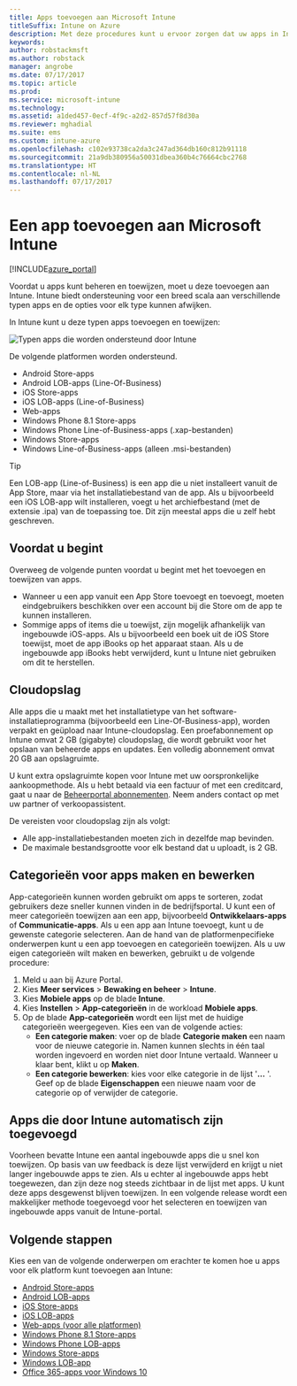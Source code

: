 ```yaml
---
title: Apps toevoegen aan Microsoft Intune
titleSuffix: Intune on Azure
description: Met deze procedures kunt u ervoor zorgen dat uw apps in Intune gereed zijn voor toewijzing aan gebruikers en apparaten. "
keywords: 
author: robstackmsft
ms.author: robstack
manager: angrobe
ms.date: 07/17/2017
ms.topic: article
ms.prod: 
ms.service: microsoft-intune
ms.technology: 
ms.assetid: a1ded457-0ecf-4f9c-a2d2-857d57f8d30a
ms.reviewer: mghadial
ms.suite: ems
ms.custom: intune-azure
ms.openlocfilehash: c102e93738ca2da3c247ad364db160c812b91118
ms.sourcegitcommit: 21a9db380956a50031dbea360b4c76664cbc2768
ms.translationtype: HT
ms.contentlocale: nl-NL
ms.lasthandoff: 07/17/2017
---
```

# <a name="how-to-add-an-app-to-microsoft-intune"></a>Een app toevoegen aan Microsoft Intune

[!INCLUDE[azure_portal](./includes/azure_portal.md)]

Voordat u apps kunt beheren en toewijzen, moet u deze toevoegen aan Intune. Intune biedt ondersteuning voor een breed scala aan verschillende typen apps en de opties voor elk type kunnen afwijken.

In Intune kunt u deze typen apps toevoegen en toewijzen:

![Typen apps die worden ondersteund door Intune](./media/app-types.png)

De volgende platformen worden ondersteund.

- Android Store-apps
- Android LOB-apps (Line-Of-Business)
- iOS Store-apps
- iOS LOB-apps (Line-of-Business)
- Web-apps
- Windows Phone 8.1 Store-apps
- Windows Phone Line-of-Business-apps (.xap-bestanden)
- Windows Store-apps
- Windows Line-of-Business-apps (alleen .msi-bestanden)

>[!TIP]
> Een LOB-app (Line-of-Business) is een app die u niet installeert vanuit de App Store, maar via het installatiebestand van de app. Als u bijvoorbeeld een iOS LOB-app wilt installeren, voegt u het archiefbestand (met de extensie .ipa) van de toepassing toe. Dit zijn meestal apps die u zelf hebt geschreven.

## <a name="before-you-start"></a>Voordat u begint

Overweeg de volgende punten voordat u begint met het toevoegen en toewijzen van apps.

- Wanneer u een app vanuit een App Store toevoegt en toevoegt, moeten eindgebruikers beschikken over een account bij die Store om de app te kunnen installeren.
- Sommige apps of items die u toewijst, zijn mogelijk afhankelijk van ingebouwde iOS-apps. Als u bijvoorbeeld een boek uit de iOS Store toewijst, moet de app iBooks op het apparaat staan. Als u de ingebouwde app iBooks hebt verwijderd, kunt u Intune niet gebruiken om dit te herstellen.

## <a name="cloud-storage-space"></a>Cloudopslag
Alle apps die u maakt met het installatietype van het software-installatieprogramma (bijvoorbeeld een Line-Of-Business-app), worden verpakt en geüpload naar Intune-cloudopslag. Een proefabonnement op Intune omvat 2 GB (gigabyte) cloudopslag, die wordt gebruikt voor het opslaan van beheerde apps en updates. Een volledig abonnement omvat 20 GB aan opslagruimte.

U kunt extra opslagruimte kopen voor Intune met uw oorspronkelijke aankoopmethode.  Als u hebt betaald via een factuur of met een creditcard, gaat u naar de [Beheerportal abonnementen](https://portal.office.com/adminportal/home?switchtomodern=true#/subscriptions).  Neem anders contact op met uw partner of verkoopassistent.

De vereisten voor cloudopslag zijn als volgt:

-   Alle app-installatiebestanden moeten zich in dezelfde map bevinden.
-   De maximale bestandsgrootte voor elk bestand dat u uploadt, is 2 GB.

## <a name="how-to-create-and-edit-categories-for-apps"></a>Categorieën voor apps maken en bewerken

App-categorieën kunnen worden gebruikt om apps te sorteren, zodat gebruikers deze sneller kunnen vinden in de bedrijfsportal. U kunt een of meer categorieën toewijzen aan een app, bijvoorbeeld **Ontwikkelaars-apps** of **Communicatie-apps**.
Als u een app aan Intune toevoegt, kunt u de gewenste categorie selecteren. Aan de hand van de platformenpecifieke onderwerpen kunt u een app toevoegen en categorieën toewijzen. Als u uw eigen categorieën wilt maken en bewerken, gebruikt u de volgende procedure:

1. Meld u aan bij Azure Portal.
2. Kies **Meer services** > **Bewaking en beheer** > **Intune**.
3. Kies **Mobiele apps** op de blade **Intune**.
4. Kies **Instellen** > **App-categorieën** in de workload **Mobiele apps**.
5. Op de blade **App-categorieën** wordt een lijst met de huidige categorieën weergegeven. Kies een van de volgende acties:
    - **Een categorie maken**: voer op de blade **Categorie maken** een naam voor de nieuwe categorie in. Namen kunnen slechts in één taal worden ingevoerd en worden niet door Intune vertaald. Wanneer u klaar bent, klikt u op **Maken**.
    - **Een categorie bewerken**: kies voor elke categorie in de lijst '**...** '. Geef op de blade **Eigenschappen** een nieuwe naam voor de categorie op of verwijder de categorie.


## <a name="apps-added-automatically-by-intune"></a>Apps die door Intune automatisch zijn toegevoegd

Voorheen bevatte Intune een aantal ingebouwde apps die u snel kon toewijzen. Op basis van uw feedback is deze lijst verwijderd en krijgt u niet langer ingebouwde apps te zien.
Als u echter al ingebouwde apps hebt toegewezen, dan zijn deze nog steeds zichtbaar in de lijst met apps. U kunt deze apps desgewenst blijven toewijzen.
In een volgende release wordt een makkelijker methode toegevoegd voor het selecteren en toewijzen van ingebouwde apps vanuit de Intune-portal.

## <a name="next-steps"></a>Volgende stappen

Kies een van de volgende onderwerpen om erachter te komen hoe u apps voor elk platform kunt toevoegen aan Intune:

- [Android Store-apps](store-apps-android.md)
- [Android LOB-apps](lob-apps-android.md)
- [iOS Store-apps](store-apps-ios.md)
- [iOS LOB-apps](lob-apps-ios.md)
- [Web-apps (voor alle platformen)](web-app.md)
- [Windows Phone 8.1 Store-apps](store-apps-windows-phone-8-1.md)
- [Windows Phone LOB-apps](lob-apps-windows-phone.md)
- [Windows Store-apps](store-apps-windows.md)
- [Windows LOB-app](lob-apps-windows.md)
- [Office 365-apps voor Windows 10](apps-add-office365.md)

